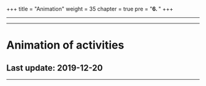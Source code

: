 +++
title = "Animation"
weight = 35
chapter = true
pre = "<b>6. </b>"
+++

---

---

#	Animation of activities
##	Last update: 2019-12-20

---
